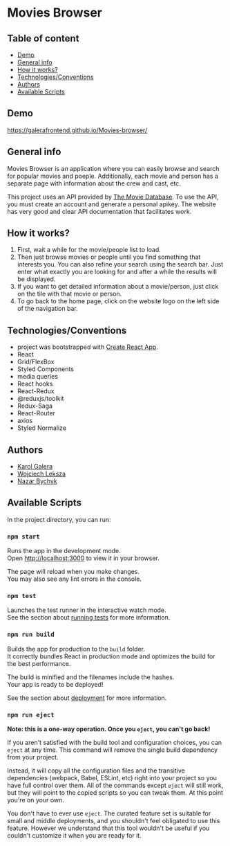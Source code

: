 # Movies Browser

## Table of content
- [Demo](#Demo)
- [General info](#general-info)
- [How it works?](#how-it-works)
- [Technologies/Conventions](#TechnologiesConventions)
- [Authors](#Authors)
- [Available Scripts](#available-scripts)

## Demo

https://galerafrontend.github.io/Movies-browser/
## General info

  Movies Browser is an application where you can easily browse and search for popular movies and poeple. Additionally, each movie and person has a separate page with information about the crew and cast, etc.

  This project uses an API provided by [The Movie Database](https://www.themoviedb.org/). To use the API, you must create an account and generate a personal apikey. The website has very good and clear API documentation that facilitates work.
## How it works?

  1. First, wait a while for the movie/people list to load.
  2. Then just browse movies or people until you find something that interests you.
    You can also refine your search using the search bar. Just enter what exactly you are looking for and after a while the results will be displayed.
  3. If you want to get detailed information about a movie/person, just click on the tile with that movie or person.
  4. To go back to the home page, click on the website logo on the left side of the navigation bar.
## Technologies/Conventions
- project was bootstrapped with [Create React App](https://github.com/facebook/create-react-app).
- React
- Grid/FlexBox
- Styled Components
- media queries
- React hooks
- React-Redux
- @reduxjs/toolkit
- Redux-Saga
- React-Router
- axios
- Styled Normalize

## Authors
- [Karol Galera](https://github.com/galerafrontend)
- [Wojciech Leksza](https://github.com/wojciech-leksza)
- [Nazar Bychyk](https://github.com/Ziko225)

## Available Scripts

In the project directory, you can run:

### `npm start`

Runs the app in the development mode.\
Open [http://localhost:3000](http://localhost:3000) to view it in your browser.

The page will reload when you make changes.\
You may also see any lint errors in the console.

### `npm test`

Launches the test runner in the interactive watch mode.\
See the section about [running tests](https://facebook.github.io/create-react-app/docs/running-tests) for more information.

### `npm run build`

Builds the app for production to the `build` folder.\
It correctly bundles React in production mode and optimizes the build for the best performance.

The build is minified and the filenames include the hashes.\
Your app is ready to be deployed!

See the section about [deployment](https://facebook.github.io/create-react-app/docs/deployment) for more information.

### `npm run eject`

**Note: this is a one-way operation. Once you `eject`, you can't go back!**

If you aren't satisfied with the build tool and configuration choices, you can `eject` at any time. This command will remove the single build dependency from your project.

Instead, it will copy all the configuration files and the transitive dependencies (webpack, Babel, ESLint, etc) right into your project so you have full control over them. All of the commands except `eject` will still work, but they will point to the copied scripts so you can tweak them. At this point you're on your own.

You don't have to ever use `eject`. The curated feature set is suitable for small and middle deployments, and you shouldn't feel obligated to use this feature. However we understand that this tool wouldn't be useful if you couldn't customize it when you are ready for it.

